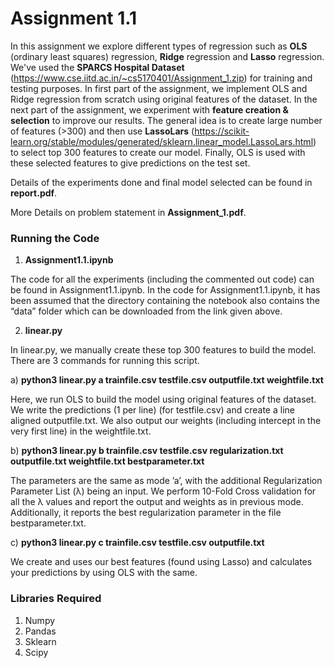 # Assignment 1.1

In this assignment we explore different types of regression such as **OLS** (ordinary least squares) regression, **Ridge** regression and **Lasso** regression.
We've used the **SPARCS Hospital Dataset** (https://www.cse.iitd.ac.in/~cs5170401/Assignment_1.zip) for training and testing purposes. In first part of the assignment, we implement OLS and Ridge regression from scratch using original features of the dataset. In the next part of the assignment, we experiment with **feature creation & selection** to improve our results. The general idea is to create large number of features (>300) and then use **LassoLars** (https://scikit-learn.org/stable/modules/generated/sklearn.linear_model.LassoLars.html) to select top 300 features to create our model. Finally, OLS is used with these selected features to give predictions on the test set. 

Details of the experiments done and final model selected can be found in **report.pdf**.

More Details on problem statement in **Assignment_1.pdf**.

### Running the Code

1. **Assignment1.1.ipynb**

The code for all the experiments (including the commented out code) can be found in Assignment1.1.ipynb. In the code for Assignment1.1.ipynb, it has been assumed that the directory containing the 
notebook also contains the “data” folder which can be downloaded from the link given above.

2. **linear.py**

In linear.py, we manually create these top 300 features to build the model. There are 3 commands for running this script.

a) **python3 linear.py a trainfile.csv testfile.csv outputfile.txt weightfile.txt**

Here, we run OLS to build the model using original features of the dataset. We write the predictions (1 per line) (for testfile.csv) and create a line aligned outputfile.txt. We also output our weights (including intercept in the very first line) in the weightfile.txt.

b) **python3 linear.py b trainfile.csv testfile.csv regularization.txt outputfile.txt weightfile.txt bestparameter.txt**

The parameters are the same as mode ’a’, with the additional Regularization Parameter List (λ) being an input. We perform 10-Fold Cross validation for all the λ values and report the output and weights as in previous mode. Additionally, it reports the best regularization parameter in the file bestparameter.txt.

c) **python3 linear.py c trainfile.csv testfile.csv outputfile.txt**

We create and uses our best features (found using Lasso) and calculates your predictions by using OLS with the same.

### Libraries Required

1. Numpy
2. Pandas
3. Sklearn
4. Scipy
